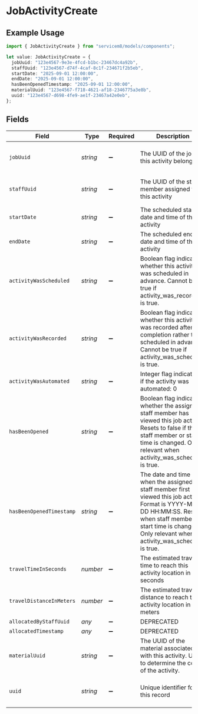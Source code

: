 # JobActivityCreate

## Example Usage

```typescript
import { JobActivityCreate } from "servicem8/models/components";

let value: JobActivityCreate = {
  jobUuid: "123e4567-9e3e-4fcd-b1bc-23467dc4a92b",
  staffUuid: "123e4567-d74f-4caf-8c1f-234671f2b5eb",
  startDate: "2025-09-01 12:00:00",
  endDate: "2025-09-01 12:00:00",
  hasBeenOpenedTimestamp: "2025-09-01 12:00:00",
  materialUuid: "123e4567-f718-4621-af18-2346775a3e8b",
  uuid: "123e4567-d698-4fe9-ae1f-23467a42e0eb",
};
```

## Fields

| Field                                                                                                                                                                                                                 | Type                                                                                                                                                                                                                  | Required                                                                                                                                                                                                              | Description                                                                                                                                                                                                           | Example                                                                                                                                                                                                               |
| --------------------------------------------------------------------------------------------------------------------------------------------------------------------------------------------------------------------- | --------------------------------------------------------------------------------------------------------------------------------------------------------------------------------------------------------------------- | --------------------------------------------------------------------------------------------------------------------------------------------------------------------------------------------------------------------- | --------------------------------------------------------------------------------------------------------------------------------------------------------------------------------------------------------------------- | --------------------------------------------------------------------------------------------------------------------------------------------------------------------------------------------------------------------- |
| `jobUuid`                                                                                                                                                                                                             | *string*                                                                                                                                                                                                              | :heavy_minus_sign:                                                                                                                                                                                                    | The UUID of the job this activity belongs to                                                                                                                                                                          | 123e4567-9e3e-4fcd-b1bc-23467dc4a92b                                                                                                                                                                                  |
| `staffUuid`                                                                                                                                                                                                           | *string*                                                                                                                                                                                                              | :heavy_minus_sign:                                                                                                                                                                                                    | The UUID of the staff member assigned to this activity                                                                                                                                                                | 123e4567-d74f-4caf-8c1f-234671f2b5eb                                                                                                                                                                                  |
| `startDate`                                                                                                                                                                                                           | *string*                                                                                                                                                                                                              | :heavy_minus_sign:                                                                                                                                                                                                    | The scheduled start date and time of the activity                                                                                                                                                                     | 2025-09-01 12:00:00                                                                                                                                                                                                   |
| `endDate`                                                                                                                                                                                                             | *string*                                                                                                                                                                                                              | :heavy_minus_sign:                                                                                                                                                                                                    | The scheduled end date and time of the activity                                                                                                                                                                       | 2025-09-01 12:00:00                                                                                                                                                                                                   |
| `activityWasScheduled`                                                                                                                                                                                                | *string*                                                                                                                                                                                                              | :heavy_minus_sign:                                                                                                                                                                                                    | Boolean flag indicating whether this activity was scheduled in advance. Cannot be true if activity_was_recorded is true.                                                                                              |                                                                                                                                                                                                                       |
| `activityWasRecorded`                                                                                                                                                                                                 | *string*                                                                                                                                                                                                              | :heavy_minus_sign:                                                                                                                                                                                                    | Boolean flag indicating whether this activity was recorded after completion rather than scheduled in advance. Cannot be true if activity_was_scheduled is true.                                                       |                                                                                                                                                                                                                       |
| `activityWasAutomated`                                                                                                                                                                                                | *string*                                                                                                                                                                                                              | :heavy_minus_sign:                                                                                                                                                                                                    | Integer flag indicating if the activity was automated: 0                                                                                                                                                              |                                                                                                                                                                                                                       |
| `hasBeenOpened`                                                                                                                                                                                                       | *string*                                                                                                                                                                                                              | :heavy_minus_sign:                                                                                                                                                                                                    | Boolean flag indicating whether the assigned staff member has viewed this job activity. Resets to false if the staff member or start time is changed. Only relevant when activity_was_scheduled is true.              |                                                                                                                                                                                                                       |
| `hasBeenOpenedTimestamp`                                                                                                                                                                                              | *string*                                                                                                                                                                                                              | :heavy_minus_sign:                                                                                                                                                                                                    | The date and time when the assigned staff member first viewed this job activity. Format is YYYY-MM-DD HH:MM:SS. Resets when staff member or start time is changed. Only relevant when activity_was_scheduled is true. | 2025-09-01 12:00:00                                                                                                                                                                                                   |
| `travelTimeInSeconds`                                                                                                                                                                                                 | *number*                                                                                                                                                                                                              | :heavy_minus_sign:                                                                                                                                                                                                    | The estimated travel time to reach this activity location in seconds                                                                                                                                                  |                                                                                                                                                                                                                       |
| `travelDistanceInMeters`                                                                                                                                                                                              | *number*                                                                                                                                                                                                              | :heavy_minus_sign:                                                                                                                                                                                                    | The estimated travel distance to reach this activity location in meters                                                                                                                                               |                                                                                                                                                                                                                       |
| `allocatedByStaffUuid`                                                                                                                                                                                                | *any*                                                                                                                                                                                                                 | :heavy_minus_sign:                                                                                                                                                                                                    | DEPRECATED                                                                                                                                                                                                            |                                                                                                                                                                                                                       |
| `allocatedTimestamp`                                                                                                                                                                                                  | *any*                                                                                                                                                                                                                 | :heavy_minus_sign:                                                                                                                                                                                                    | DEPRECATED                                                                                                                                                                                                            |                                                                                                                                                                                                                       |
| `materialUuid`                                                                                                                                                                                                        | *string*                                                                                                                                                                                                              | :heavy_minus_sign:                                                                                                                                                                                                    | The UUID of the material associated with this activity. Used to determine the cost of the activity.                                                                                                                   | 123e4567-f718-4621-af18-2346775a3e8b                                                                                                                                                                                  |
| `uuid`                                                                                                                                                                                                                | *string*                                                                                                                                                                                                              | :heavy_minus_sign:                                                                                                                                                                                                    | Unique identifier for this record                                                                                                                                                                                     | 123e4567-d698-4fe9-ae1f-23467a42e0eb                                                                                                                                                                                  |